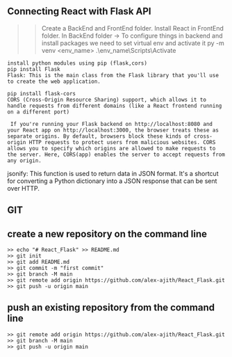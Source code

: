 ## Connecting React with Flask API

>> Create a BackEnd and FrontEnd folder.
>> Install React in FrontEnd folder.
>> In BackEnd folder ->
    To configure things in backend and install packages we need to set virtual env and activate it
        py -m venv <env_name>
        .\env_name\Scripts\Activate

    install python modules using pip (flask,cors)
    pip install Flask
    Flask: This is the main class from the Flask library that you'll use to create the web application.

    pip install flask-cors
    CORS (Cross-Origin Resource Sharing) support, which allows it to handle requests from different domains (like a React frontend running on a different port)

     If you're running your Flask backend on http://localhost:8080 and your React app on http://localhost:3000, the browser treats these as separate origins. By default, browsers block these kinds of cross-origin HTTP requests to protect users from malicious websites. CORS allows you to specify which origins are allowed to make requests to the server. Here, CORS(app) enables the server to accept requests from any origin.

jsonify: This function is used to return data in JSON format. It's a shortcut for converting a Python dictionary into a JSON response that can be sent over HTTP.

## GIT
## create a new repository on the command line
    >> echo "# React_Flask" >> README.md
    >> git init
    >> git add README.md
    >> git commit -m "first commit"
    >> git branch -M main
    >> git remote add origin https://github.com/alex-ajith/React_Flask.git
    >> git push -u origin main


## push an existing repository from the command line
    >> git remote add origin https://github.com/alex-ajith/React_Flask.git
    >> git branch -M main
    >> git push -u origin main